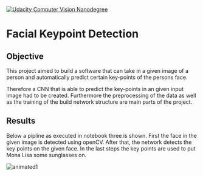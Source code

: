 [![Udacity Computer Vision Nanodegree](http://tugan0329.bitbucket.io/imgs/github/cvnd.svg)](https://www.udacity.com/course/computer-vision-nanodegree--nd891)
# Facial Keypoint Detection
## Objective

This project aimed to build a software that can take in a given image of a person and automatically predict certain key-points of the persons face.

Therefore a CNN that is able to predict the key-points in an given input image had to be created.
Furthermore the preprocessing of the data as well as the training of the build network structure are main parts of the project.

## Results 

Below a pipline as executed in notebook three is shown. First the face in the given image is detected using openCV. After that, the network detects the key points on the given face. In the last steps the key points are used to put Mona Lisa some sunglasses on.


![animated1](images/mona_lisa_pipeline.gif)
